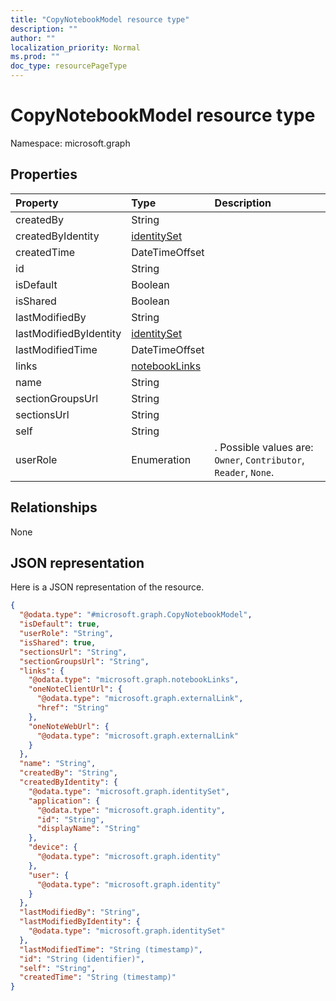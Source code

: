 ```yaml
---
title: "CopyNotebookModel resource type"
description: ""
author: ""
localization_priority: Normal
ms.prod: ""
doc_type: resourcePageType
---
```


# CopyNotebookModel resource type


Namespace: microsoft.graph



## Properties
|Property|Type|Description|
|:---|:---|:---|
|createdBy|String||
|createdByIdentity|[identitySet](../resources/identityset.md)||
|createdTime|DateTimeOffset||
|id|String||
|isDefault|Boolean||
|isShared|Boolean||
|lastModifiedBy|String||
|lastModifiedByIdentity|[identitySet](../resources/identityset.md)||
|lastModifiedTime|DateTimeOffset||
|links|[notebookLinks](../resources/notebooklinks.md)||
|name|String||
|sectionGroupsUrl|String||
|sectionsUrl|String||
|self|String||
|userRole|Enumeration|. Possible values are: `Owner`, `Contributor`, `Reader`, `None`.|

## Relationships
None

## JSON representation
Here is a JSON representation of the resource.
<!-- {
  "blockType": "resource",
  "@odata.type": "microsoft.graph.CopyNotebookModel"
}
-->
``` json
{
  "@odata.type": "#microsoft.graph.CopyNotebookModel",
  "isDefault": true,
  "userRole": "String",
  "isShared": true,
  "sectionsUrl": "String",
  "sectionGroupsUrl": "String",
  "links": {
    "@odata.type": "microsoft.graph.notebookLinks",
    "oneNoteClientUrl": {
      "@odata.type": "microsoft.graph.externalLink",
      "href": "String"
    },
    "oneNoteWebUrl": {
      "@odata.type": "microsoft.graph.externalLink"
    }
  },
  "name": "String",
  "createdBy": "String",
  "createdByIdentity": {
    "@odata.type": "microsoft.graph.identitySet",
    "application": {
      "@odata.type": "microsoft.graph.identity",
      "id": "String",
      "displayName": "String"
    },
    "device": {
      "@odata.type": "microsoft.graph.identity"
    },
    "user": {
      "@odata.type": "microsoft.graph.identity"
    }
  },
  "lastModifiedBy": "String",
  "lastModifiedByIdentity": {
    "@odata.type": "microsoft.graph.identitySet"
  },
  "lastModifiedTime": "String (timestamp)",
  "id": "String (identifier)",
  "self": "String",
  "createdTime": "String (timestamp)"
}
```

